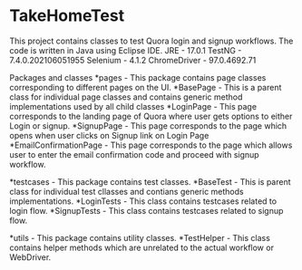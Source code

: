 # TakeHomeTest

This project contains classes to test Quora login and signup workflows. 
The code is written in Java using Eclipse IDE.
JRE - 17.0.1
TestNG - 7.4.0.202106051955
Selenium - 4.1.2
ChromeDriver - 97.0.4692.71




Packages and classes 
*pages - This package contains page classes corresponding to different pages on the UI.
	*BasePage - This is a parent class for individual page classes and contains generic method implementations used by all 				child classes
	*LoginPage - This page corresponds to the landing page of Quora where user gets options to either Login or signup.
	*SignupPage - This page corresponds to the page which opens when user clicks on Signup link on Login Page 
	*EmailConfirmationPage - This page corresponds to the page which allows user to enter the email confirmation code and 							 proceed with signup workflow.

*testcases - This package contains test classes.
	*BaseTest - This is parent class for individual test cllasses and contians generic methods implementations.
	*LoginTests - This class contains testcases related to login flow.
	*SignupTests - This class contains testcases related to signup flow.
	
*utils - This package contains utility classes.
	*TestHelper - This class contains helper methods which are unrelated to the actual workflow or WebDriver.
	
	
	


